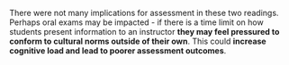 There were not many implications for assessment in these two readings. Perhaps oral exams may be impacted - if there is a time limit on how students present information to an instructor **they may feel pressured to conform to cultural norms outside of their own**. This could **increase cognitive load and lead to poorer assessment outcomes**.